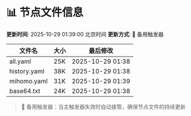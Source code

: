 # 📊 节点文件信息

**更新时间**: 2025-10-29 01:39:00 北京时间
**更新方式**: 🔄 备用触发器

| 文件名 | 大小 | 最后修改 |
|--------|------|----------|
| all.yaml | 25K | 2025-10-29 01:38 |
| history.yaml | 38K | 2025-10-29 01:38 |
| mihomo.yaml | 31K | 2025-10-29 01:39 |
| base64.txt | 24K | 2025-10-29 01:38 |

> 🔄 备用触发器：当主触发器失效时自动接管，确保节点文件的持续更新
